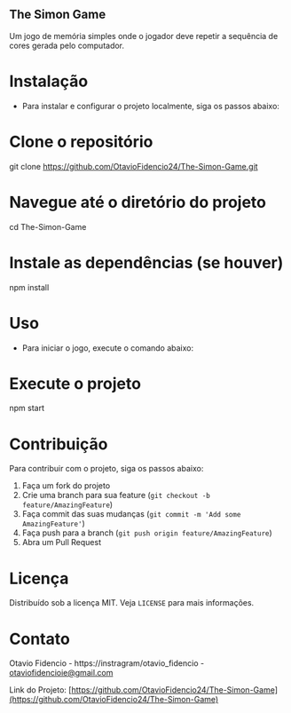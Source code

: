 ## The Simon Game

Um jogo de memória simples onde o jogador deve repetir a sequência de cores gerada pelo computador. 

# Instalação

- Para instalar e configurar o projeto localmente, siga os passos abaixo:


# Clone o repositório
git clone https://github.com/OtavioFidencio24/The-Simon-Game.git

# Navegue até o diretório do projeto
cd The-Simon-Game

# Instale as dependências (se houver)
npm install

# Uso

- Para iniciar o jogo, execute o comando abaixo:

# Execute o projeto
npm start

# Contribuição

Para contribuir com o projeto, siga os passos abaixo:

1. Faça um fork do projeto
2. Crie uma branch para sua feature (`git checkout -b feature/AmazingFeature`)
3. Faça commit das suas mudanças (`git commit -m 'Add some AmazingFeature'`)
4. Faça push para a branch (`git push origin feature/AmazingFeature`)
5. Abra um Pull Request

# Licença

Distribuído sob a licença MIT. Veja `LICENSE` para mais informações.

# Contato

Otavio Fidencio - https://instragram/otavio_fidencio - otaviofidencioie@gmail.com

Link do Projeto: [https://github.com/OtavioFidencio24/The-Simon-Game](https://github.com/OtavioFidencio24/The-Simon-Game)


